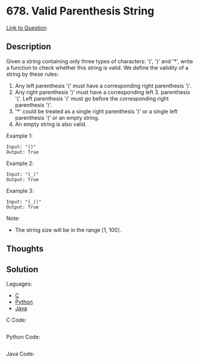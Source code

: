 # 678. Valid Parenthesis String

[Link to Question](https://leetcode.com/problems/valid-parenthesis-string/)

## Description

Given a string containing only three types of characters: '(', ')' and '\*', write a function to check whether this string is valid. We define the validity of a string by these rules:

1. Any left parenthesis '(' must have a corresponding right parenthesis ')'.
2. Any right parenthesis ')' must have a corresponding left 3. parenthesis '('.
   Left parenthesis '(' must go before the corresponding right parenthesis ')'.
3. '\*' could be treated as a single right parenthesis ')' or a single left parenthesis '(' or an empty string.
4. An empty string is also valid.

Example 1:

```
Input: "()"
Output: True
```

Example 2:

```
Input: "(_)"
Output: True
```

Example 3:

```
Input: "(_))"
Output: True
```

Note:

- The string size will be in the range [1, 100].

## Thoughts

## Solution

Laguages:

- [C](#C)
- [Python](#python)
- [Java](#java)

<div id="C"></div>C Code:

```C

```

<div id="python"></div>Python Code:

```python

```

<div id="java"></div>Java Code:

```java

```
